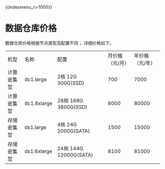 {{indexmenu_n>1000}}

# 数据仓库价格

数据仓库价格根据节点类型及配置不同 ，详细价格如下。

|       |             |                       |          |          |
| ----- | ----------- | --------------------- | -------- | -------- |
| 机型    | 名称          | 配置                    | 月价格（元/月） | 年价格（元/年） |
| 计算密集型 | dc1.large   | 2核 12G 300G(SSD)      | 700      | 7000     |
| 计算密集型 | dc1.8xlarge | 28核 168G 3800G(SSD)   | 8000     | 80000    |
| 存储密集型 | ds1.large   | 4核 24G 2000G(SATA)    | 1500     | 15000    |
| 存储密集型 | ds1.6xlarge | 24核 144G 12000G(SATA) | 8100     | 81000    |
